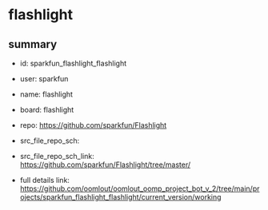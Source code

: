 # flashlight
 
## summary 
* id: sparkfun_flashlight_flashlight
* user: sparkfun
* name: flashlight
* board: flashlight
* repo: https://github.com/sparkfun/Flashlight



* src_file_repo_sch: 
* src_file_repo_sch_link: https://github.com/sparkfun/Flashlight/tree/master/
* full details link: https://github.com/oomlout/oomlout_oomp_project_bot_v_2/tree/main/projects/sparkfun_flashlight_flashlight/current_version/working  







